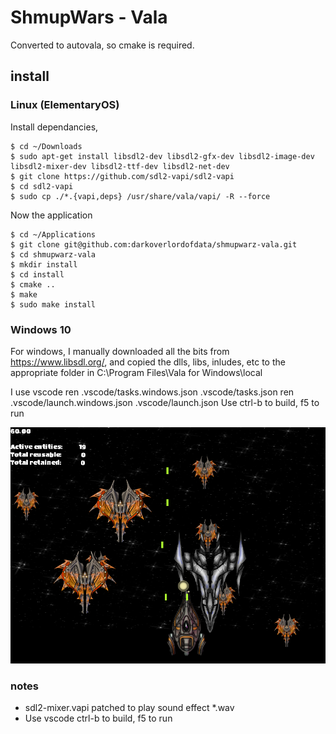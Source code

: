 # ShmupWars - Vala

Converted to autovala, so cmake is required.

## install

### Linux (ElementaryOS)
Install dependancies, 
```
$ cd ~/Downloads
$ sudo apt-get install libsdl2-dev libsdl2-gfx-dev libsdl2-image-dev libsdl2-mixer-dev libsdl2-ttf-dev libsdl2-net-dev
$ git clone https://github.com/sdl2-vapi/sdl2-vapi
$ cd sdl2-vapi
$ sudo cp ./*.{vapi,deps} /usr/share/vala/vapi/ -R --force
```

Now the application
```
$ cd ~/Applications
$ git clone git@github.com:darkoverlordofdata/shmupwarz-vala.git
$ cd shmupwarz-vala
$ mkdir install
$ cd install
$ cmake ..
$ make
$ sudo make install
```

### Windows 10
For windows, I manually downloaded all the bits from https://www.libsdl.org/, and
copied the dlls, libs, inludes, etc to the appropriate folder in C:\Program Files\Vala for Windows\local

I use vscode
ren .vscode/tasks.windows.json .vscode/tasks.json
ren .vscode/launch.windows.json .vscode/launch.json
Use ctrl-b to build, f5 to run


![screenshot](https://github.com/darkoverlordofdata/shmupwarz-vala/blob/master/Screenshot.png)


### notes

* sdl2-mixer.vapi patched to play sound effect *.wav 
* Use vscode ctrl-b to build, f5 to run
